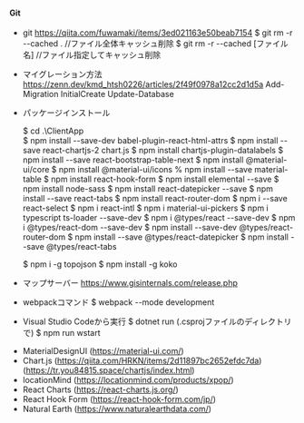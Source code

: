 #### Git

- git
  https://qiita.com/fuwamaki/items/3ed021163e50beab7154
  $ git rm -r --cached . //ファイル全体キャッシュ削除
  $ git rm -r --cached [ファイル名]  //ファイル指定してキャッシュ削除

- マイグレーション方法
  https://zenn.dev/kmd_htsh0226/articles/2f49f0978a12cc2d1d5a
  Add-Migration InitialCreate
  Update-Database

- パッケージインストール

  $ cd .\ClientApp\
  $ npm install --save-dev babel-plugin-react-html-attrs
  $ npm install --save react-chartjs-2 chart.js
  $ npm install chartjs-plugin-datalabels
  $ npm install --save react-bootstrap-table-next
  $ npm install @material-ui/core
  $ npm install @material-ui/icons
  % npm install --save material-table
  $ npm install react-hook-form
  $ npm install elemental --save
  $ npm install node-sass
  $ npm install react-datepicker --save
  $ npm install --save react-tabs
  $ npm install react-router-dom
  $ npm i --save react-select
  $ npm i react-intl
  $ npm i material-ui-pickers
  $ npm i typescript ts-loader --save-dev
  $ npm i @types/react --save-dev
  $ npm i @types/react-dom --save-dev
  $ npm install --save-dev @types/react-router-dom
  $ npm install --save @types/react-datepicker
  $ npm install --save @types/react-tabs

  $ npm i -g topojson
  $ npm install -g koko

- マップサーバー
  https://www.gisinternals.com/release.php

- webpackコマンド
  $ webpack --mode development

- Visual Studio Codeから実行
  $ dotnet run (.csprojファイルのディレクトリで)
  $ npm run wstart

* MaterialDesignUI (https://material-ui.com/)
* Chart.js (https://qiita.com/HRKN/items/2d11897bc2652efdc7da) (https://tr.you84815.space/chartjs/index.html)
* locationMind (https://locationmind.com/products/xpop/)
* React Charts (https://react-charts.js.org/)
* React Hook Form (https://react-hook-form.com/jp/)
* Natural Earth (https://www.naturalearthdata.com/)
